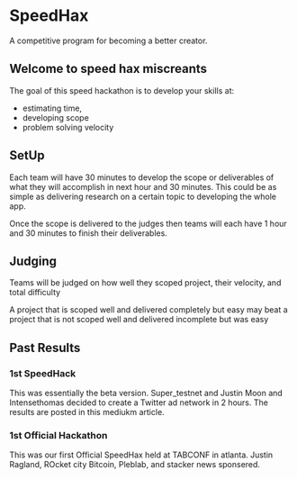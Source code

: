 # SpeedHax
A competitive program for becoming a better creator. 

## Welcome to speed hax miscreants

The goal of this speed hackathon is to develop your skills at:
- estimating time, 
- developing scope 
- problem solving velocity


## SetUp

Each team will have 30 minutes to develop the scope or deliverables of what they will accomplish in next hour and 30 minutes. This could be as simple as delivering research on a certain topic to developing the whole app.

Once the scope is delivered to the judges then teams will each have 1 hour and 30 minutes to finish their deliverables.

## Judging

Teams will be judged on how well they scoped project, their velocity, and total difficulty

A project that is scoped well and delivered completely but easy may beat a project that is not scoped well and delivered incomplete but was easy

## Past Results

### 1st SpeedHack 
   
This was essentially the beta version. Super_testnet and Justin Moon and Intensethomas decided to create a Twitter ad network in 2 hours. The results are posted in this mediukm article.

### 1st Official Hackathon

This was our first Official SpeedHax held at TABCONF in atlanta. Justin Ragland,  ROcket city Bitcoin, Pleblab, and stacker news sponsered.
  
